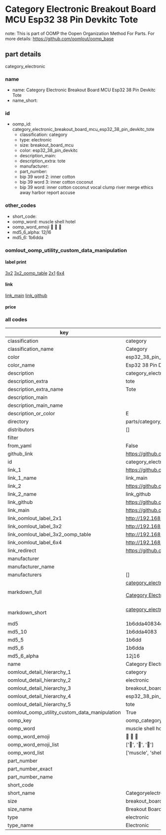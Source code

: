 # Category Electronic Breakout Board MCU Esp32 38 Pin Devkitc Tote  

note: This is part of OOMP the Oopen Organization Method For Parts. For more details: https://github.com/oomlout/oomp_base

##  part details
  



category_electronic



### name
* name: Category Electronic Breakout Board MCU Esp32 38 Pin Devkitc Tote
* name_short: 
### id
* oomp_id: category_electronic_breakout_board_mcu_esp32_38_pin_devkitc_tote
  * classification: category
  * type: electronic
  * size: breakout_board_mcu
  * color: esp32_38_pin_devkitc
  * description_main: 
  * description_extra: tote
  * manufacturer: 
  * part_number: 
  * bip 39 word 2: inner cotton
  * bip 39 word 3: inner cotton coconut
  * bip 39 word: inner cotton coconut vocal clump river merge ethics away harbor report accuse

### other_codes
* short_code: 
* oomp_word: muscle shell hotel
* oomp_word_emoji :muscle: :shell: :hotel:
* md5_6_alpha: 12j16
* md5_6: 1b6dda






### oomlout_oomp_utility_custom_data_manipulation
#### label print
[3x2](http://192.168.1.245:1112/?label=oomp%2012j16)
[3x2_oomp_table](http://192.168.1.108:1112/?label=oomp%2012j16)
[2x1](http://192.168.1.242:1112/?label=oomp%2012j16)
[6x4](http://192.168.1.55:1112/?label=oomp%2012j16)    

#### link

[link_main](https://github.com/oomlout/oomlout_oomp_version_1_messy/tree/main/parts/category_electronic_breakout_board_mcu_esp32_38_pin_devkitc_tote) [link_github](https://github.com/oomlout/oomlout_oomp_version_1_messy/tree/main/parts/category_electronic_breakout_board_mcu_esp32_38_pin_devkitc_tote)                             

#### price







### all codes 
| key | value |  
| --- | --- |  
| classification | category |  
| classification_name | Category |  
| color | esp32_38_pin_devkitc |  
| color_name | Esp32 38 Pin Devkitc |  
| description | category_electronic |  
| description_extra | tote |  
| description_extra_name | Tote |  
| description_main |  |  
| description_main_name |  |  
| description_or_color | E  |  
| directory | parts/category_electronic_breakout_board_mcu_esp32_38_pin_devkitc_tote |  
| distributors | [] |  
| filter |  |  
| from_yaml | False |  
| github_link | https://github.com/oomlout/oomlout_oomp_part_src/tree/main/parts/category_electronic_breakout_board_mcu_esp32_38_pin_devkitc_tote |  
| id | category_electronic_breakout_board_mcu_esp32_38_pin_devkitc_tote |  
| link_1 | https://github.com/oomlout/oomlout_oomp_version_1_messy/tree/main/parts/category_electronic_breakout_board_mcu_esp32_38_pin_devkitc_tote |  
| link_1_name | link_main |  
| link_2 | https://github.com/oomlout/oomlout_oomp_version_1_messy/tree/main/parts/category_electronic_breakout_board_mcu_esp32_38_pin_devkitc_tote |  
| link_2_name | link_github |  
| link_github | https://github.com/oomlout/oomlout_oomp_version_1_messy/tree/main/parts/category_electronic_breakout_board_mcu_esp32_38_pin_devkitc_tote |  
| link_main | https://github.com/oomlout/oomlout_oomp_version_1_messy/tree/main/parts/category_electronic_breakout_board_mcu_esp32_38_pin_devkitc_tote |  
| link_oomlout_label_2x1 | http://192.168.1.242:1112/?label=oomp%2012j16 |  
| link_oomlout_label_3x2 | http://192.168.1.245:1112/?label=oomp%2012j16 |  
| link_oomlout_label_3x2_oomp_table | http://192.168.1.108:1112/?label=oomp%2012j16 |  
| link_oomlout_label_6x4 | http://192.168.1.55:1112/?label=oomp%2012j16 |  
| link_redirect | https://github.com/oomlout/oomlout_oomp_version_1_messy/tree/main/parts/category_electronic_breakout_board_mcu_esp32_38_pin_devkitc_tote |  
| manufacturer |  |  
| manufacturer_name |  |  
| manufacturers | [] |  
| markdown_full | [category_electronic_breakout_board_mcu_esp32_38_pin_devkitc_tote](none)<br>[](none)<br>[Category Electronic Breakout Board Mcu Esp32 38 Pin Devkitc Tote](none)<br><br> |  
| markdown_short | [category_electronic_breakout_board_mcu_esp32_38_pin_devkitc_tote](none)<br><br> |  
| md5 | 1b6dda40834db16eeb162f5459cc33a3 |  
| md5_10 | 1b6dda4083 |  
| md5_5 | 1b6dd |  
| md5_6 | 1b6dda |  
| md5_6_alpha | 12j16 |  
| name | Category Electronic Breakout Board MCU Esp32 38 Pin Devkitc Tote |  
| oomlout_detail_hierarchy_1 | category |  
| oomlout_detail_hierarchy_2 | electronic |  
| oomlout_detail_hierarchy_3 | breakout_board_mcu |  
| oomlout_detail_hierarchy_4 | esp32_38_pin_devkitc |  
| oomlout_detail_hierarchy_5 | tote |  
| oomlout_oomp_utility_custom_data_manipulation | True |  
| oomp_key | oomp_category_electronic_breakout_board_mcu_esp32_38_pin_devkitc_tote |  
| oomp_word | muscle shell hotel |  
| oomp_word_emoji | :muscle: :shell: :hotel: |  
| oomp_word_emoji_list | [':muscle:', ':shell:', ':hotel:'] |  
| oomp_word_list | ['muscle', 'shell', 'hotel'] |  
| part_number |  |  
| part_number_exact |  |  
| part_number_name |  |  
| short_code |  |  
| short_name | Categoryelectronic |  
| size | breakout_board_mcu |  
| size_name | Breakout Board MCU |  
| type | electronic |  
| type_name | Electronic |  
